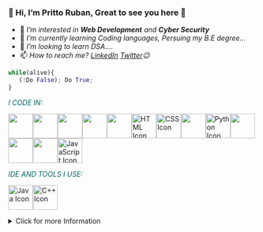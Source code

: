 ### 👋 Hi, I’m Pritto Ruban, Great to see you here 💫

- 👀 *I’m interested in **Web Development** and **Cyber Security***
- 🌱 *I’m currently learning Coding languages, Persuing my B.E degree...*
- 💞️ *I’m looking to learn DSA....*
- 📫 *How to reach me?  [LinkedIn](https://www.linkedin.com/in/r-pritto-ruban-0b1290289?utm_source=share&utm_campaign=share_via&utm_content=profile&utm_medium=android_app)  [Twitter](https://twitter.com/PrittoRuban?s=09)😉*

```py
while(alive){
   (!Do False); Do True;
}

```

<html>

<P><I style="color: rgb(2, 98, 98);">I CODE IN:</I></P>

<img src="https://camo.githubusercontent.com/91624b4794cb98081ea55063865721be4b4399472c81e66b89b37fd07aad1d92/68747470733a2f2f696d672e69636f6e73382e636f6d2f636f6c6f722f34382f3030303030302f68746d6c2d352e706e67" alt="" width="50" height="50"><img src="https://camo.githubusercontent.com/dc75aee770dff630309493116eeebd6a39c7042e4e94780a5e6c8f107bebe76f/68747470733a2f2f696d672e69636f6e73382e636f6d2f636f6c6f722f34382f3030303030302f637373332e706e67" alt="" width="50" height="50"><img src="https://camo.githubusercontent.com/da839b79b282a7658a172f07e13496fb18bcf9fa624d061def0e80f47a68ff1d/68747470733a2f2f696d672e69636f6e73382e636f6d2f636f6c6f722f34382f3030303030302f6a6176617363726970742e706e67" alt="" width="50" height="50"><img src="https://camo.githubusercontent.com/c602d76c1c65d2335341005c35ca3ffe68738160ecb66be42850e848e1cc4d3b/68747470733a2f2f696d672e69636f6e73382e636f6d2f636f6c6f722f34382f3030303030302f736173732e706e67" alt="" width="50" height="50"><img src="https://camo.githubusercontent.com/0174b03bab13c90e5673eaafbaa2cc273f8f0f8e70c39e660d0db9895f41f7ae/68747470733a2f2f696d672e69636f6e73382e636f6d2f636f6c6f722f34382f3030303030302f626f6f7473747261702e706e67" alt="" width="50" height="50"><img src="https://camo.githubusercontent.com/2771059ece39a91f0ca8afe0205a540e3af66f435508ba80b080eb249479d4dc/68747470733a2f2f696d672e69636f6e73382e636f6d2f636f6c6f722f34382f3030303030302f632d70726f6772616d6d696e672e706e67" alt="HTML Icon" width="50" height="50"><img src="https://camo.githubusercontent.com/04a68d28c34b095402af3f66b15a65b9802c0d7ffdfa813635f65a9dbb18c16e/68747470733a2f2f696d672e69636f6e73382e636f6d2f636f6c6f722f34382f3030303030302f632d706c75732d706c75732d6c6f676f2e706e67" alt="CSS Icon" width="50" height="50"><img src="https://camo.githubusercontent.com/f2e55992ca80a5e95192891e0a5027243789561975b6bceb31437b3f6ad1d1da/68747470733a2f2f696d672e69636f6e73382e636f6d2f636f6c6f722f34382f3030303030302f6a6176612d636f666665652d6375702d6c6f676f2e706e67" alt="" width="50" height="50"><img src="https://camo.githubusercontent.com/24303cd2424a9a9c092cb6f3108ae66c45d827c3bb8cac57c93c1831c058e43f/68747470733a2f2f696d672e69636f6e73382e636f6d2f636f6c6f722f34382f3030303030302f707974686f6e2e706e67" alt="Python Icon" width="50" height="50"><img src="https://camo.githubusercontent.com/38b72f440cbf774558b9399b27bf659066e94b1eddc4510a9607ced1f028f6d0/68747470733a2f2f696d672e69636f6e73382e636f6d2f636f6c6f722f34382f3030303030302f72656163742d6e61746976652e706e67" alt="" width="50" height="50"><img src="https://camo.githubusercontent.com/9bbd13a20bb8651d8c54267857569bd9562da9a851ebae27a1eba70a1fc47535/68747470733a2f2f696d672e69636f6e73382e636f6d2f636f6c6f722f34382f3030303030302f6d7973716c2d6c6f676f2e706e67" alt="" width="50" height="50"><img src="https://camo.githubusercontent.com/cc17c40cd9389b8922d36eeae6325c7e773d78fcb2583712b8474d3481604a22/68747470733a2f2f696d672e69636f6e73382e636f6d2f636f6c6f722f34382f3030303030302f6d6f6e676f64622e706e67" alt="" width="50" height="50"><img src="https://camo.githubusercontent.com/03899ca15bc7682cad570e2638be85926777122dce4b90151d5efc897660d5cd/68747470733a2f2f696d672e69636f6e73382e636f6d2f636f6c6f722f34382f3030303030302f6e6f64656a732e706e67" alt="JavaScript Icon" width="50" height="50">

<p><I style="color: rgb(2, 97, 97);">IDE AND TOOLS I USE: </I></p>

<img src="https://camo.githubusercontent.com/2f7d9c653bd1edd735b3db07d7c4b47ae45959e17c14053fa4f543ac93cc1a8c/68747470733a2f2f696d672e69636f6e73382e636f6d2f636f6c6f722f34382f3030303030302f76697375616c2d73747564696f2d636f64652d323031392e706e67" alt="Java Icon" width="50" height="50"><img src="https://camo.githubusercontent.com/4c1627abf05f8c0118977eb1cb2b81fa86b900e5958789520102282627eb1dfc/68747470733a2f2f696d672e69636f6e73382e636f6d2f636f6c6f722f35302f3030303030302f6769742e706e67" alt="C++ Icon" width="50" height="50">

</html>

<details>
<summary> Click for more Information </summary>
  
- "Passionate engineering enthusiast dedicated to mastering the intricacies of Computer Science Engineering(Cyber Security). Currently embarking on a transformative journey towards excellence as a R.M.K College of Engineering and Technology student, driven to innovate and contribute meaningfully to the world of technology."

- "As a passionate individual fascinated by the synergy between web development and cybersecurity, I am on a relentless journey to craft robust digital solutions in the ever-evolving tech landscape. I thrive on the dynamic challenge of seamlessly integrating creativity and security in the realm of web development.

- I am committed to staying at the forefront of technological advancements, constantly expanding my knowledge and skills to contribute meaningfully to the web development.

- Let's connect and embark on a shared exploration of the vast possibilities that arise at the intersection of innovation and security. Together, we can shape a future where technology not only dazzles with creativity but also stands resilient against cyber challenges."
</details>


<!---
PrittoRuban/PrittoRuban is a ✨ special ✨ repository because its `README.md` (this file) appears on your GitHub profile.
You can click the Preview link to take a look at your changes.
--->
